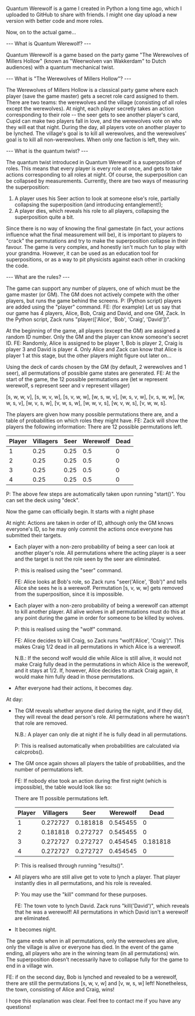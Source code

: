Quantum Werewolf is a game I created in Python a long time ago, which I uploaded to GitHub to share with friends.
I might one day upload a new version with better code and more roles.

Now, on to the actual game...

--- What is Quantum Werewolf? ---

Quantum Werewolf is a game based on the party game "The Werewolves of Millers Hollow" (known as "Weerwolven van Wakkerdam" to Dutch audiences) with a quantum mechanical twist.


--- What is "The Werewolves of Millers Hollow"? ---

The Werewolves of Millers Hollow is a classical party game where each player (save the game master) gets a secret role card assigned to them. There are two teams: the werewolves
and the village (consisting of all roles except the werewolves). At night, each player secretly takes an action corresponding to their role -- the seer gets to see another player's card,
Cupid can make two players fall in love, and the werewolves vote on who they will eat that night. During the day, all players vote on another player to be lynched.
The village's goal is to kill all werewolves, and the werewolves' goal is to kill all non-werewolves. When only one faction is left, they win.

--- What is the quantum twist? ---

The quantum twist introduced in Quantum Werewolf is a superposition of roles. This means that every player is every role at once, and gets to take actions corresponding to all roles at night.
Of course, the superposition can be collapsed by measurements. Currently, there are two ways of measuring the superposition:
1. A player uses his Seer action to look at someone else's role, partially collapsing the superposition (and introducing entanglement!);
2. A player dies, which reveals his role to all players, collapsing the superposition quite a bit.

Since there is no way of knowing the final gamestate (in fact, your actions influence what the final measurement will be), it is important to players to "crack" the permutations
and try to make the superposition collapse in their favour. The game is very complex, and honestly isn't much fun to play with your grandma. However, it can be used as an
education tool for superpositions, or as a way to pit physicists against each other in cracking the code.

--- What are the rules? ---

The game can support any number of players, one of which must be the game master (or GM). The GM does not actively compete with the other players, but runs the game behind
the screens.
P: (Python script) players are added using the "player" command.
FE: (for example) Let us say that our game has 4 players, Alice, Bob, Craig and David, and one GM, Zack. In the Python script, Zack runs
"player(['Alice', 'Bob', 'Craig', 'David'])".

At the beginning of the game, all players (except the GM) are assigned a random ID number. Only the GM and the player can know someone's secret ID.
FE: Randomly, Alice is assigned to be player 1, Bob is player 2, Craig is player 3 and David is player 4. Only Alice and Zack can know that Alice is player 1 at this stage,
but the other players might figure out later on...

Using the deck of cards chosen by the GM (by default, 2 werewolves and 1 seer), all permutations of possible game states are generated.
FE: At the start of the game, the 12 possible permutations are (let w represent werewolf, s represent seer and v represent villager)

[s, w, w, v], [s, w, v, w], [s, v, w, w], [w, s, w, v], [w, s, v, w], [v, s, w, w], [w, w, s, v], [w, v, s, w], [v, w, s, w], [w, w, v, s], [w, v, w, s], [v, w, w, s].

The players are given how many possible permutations there are, and a table of probabilities on which roles they might have.
FE: Zack will show the players the following information:
There are 12 possible permutations left.

|Player  |  Villagers |     Seer |  Werewolf |  Dead |
| ------ | ---------- | -------- | --------- | ----- |
|     1  |       0.25 | 0.25     |  0.5      | 0     |
|     2  |       0.25 | 0.25     |  0.5      | 0     |
|     3  |       0.25 | 0.25     |  0.5      | 0     |
|     4  |       0.25 | 0.25     |  0.5      | 0     |

P: The above few steps are automatically taken upon running "start()". You can set the deck using "deck".

Now the game can officially begin. It starts with a night phase

At night:
   Actions are taken in order of ID, although only the GM knows everyone's ID, so he may only commit the actions once everyone has submitted their targets.
   
 - Each player with a non-zero probability of being a seer can look at another player's role. All permutations where the acting player is a seer and the target is not
   the role seen by the seer are eliminated.
   
   P: this is realised using the "seer" command.
   
   FE: Alice looks at Bob's role, so Zack runs "seer('Alice', 'Bob')" and tells Alice she sees he is a werewolf. Permutation [s, v, w, w] gets removed from the superposition, since it is impossible.
   
 - Each player with a non-zero probability of being a werewolf can attempt to kill another player. All alive wolves in all permutations must do this at any point during the game in order for someone to be killed by wolves.
   
   P: this is realised using the "wolf" command.
   
   FE: Alice decides to kill Craig, so Zack runs "wolf('Alice', 'Craig')". This makes Craig 1/2 dead in all permutations in which Alice is a werewolf.
   
   N.B.: If the second wolf would die while Alice is still alive, it would not make Craig fully dead in the permutations in which Alice is the werewolf, and it stays at 1/2. If, however, Alice decides to attack Craig again, it would make him fully dead in those permutations.
   
 - After everyone had their actions, it becomes day.

At day:
   
 - The GM reveals whether anyone died during the night, and if they did, they will reveal the dead person's role. All permutations where he wasn't that role are removed.
   
   N.B.: A player can only die at night if he is fully dead in all permutations.
   
   P: This is realised automatically when probabilities are calculated via calcprobs().
   
 - The GM once again shows all players the table of probabilities, and the number of permutations left.
   
   FE: If nobody else took an action during the first night (which is impossible), the table would look like so:
   
   There are 11 possible permutations left.
   
     |Player  |  Villagers |     Seer  |  Werewolf |     Dead |
     | ------ | ---------- | --------- | --------- | -------- |
     |     1  |   0.272727 | 0.181818  |  0.545455 | 0        |
     |     2  |   0.181818 | 0.272727  |  0.545455 | 0        |
     |     3  |   0.272727 | 0.272727  |  0.454545 | 0.181818 |
     |     4  |   0.272727 | 0.272727  |  0.454545 | 0        |
   
    P: This is realised through running "results()".
    
  - All players who are still alive get to vote to lynch a player. That player instantly dies in all permutations, and his role is revealed.
    
    P: You may use the "kill" command for these purposes.
    
    FE: The town vote to lynch David. Zack runs "kill('David')", which reveals that he was a werewolf! All permutations in which David isn't a werewolf are eliminated.
    
  - It becomes night.
 
 
The game ends when in all permutations, only the werewolves are alive, only the village is alive or everyone has died. In the event of the game ending, all players who
are in the winning team (in all permutations) win. The superposition doesn't necessarily have to collapse fully for the game to end in a village win.

FE: if on the second day, Bob is lynched and revealed to be a werewolf, there are still the permutations [s, w, v, w] and [v, w, s, w] left!
Nonetheless, the town, consisting of Alice and Craig, wins!



I hope this explanation was clear. Feel free to contact me if you have any questions!
